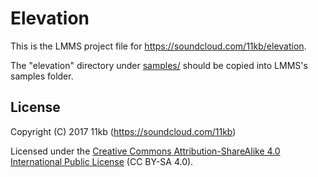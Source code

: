 Elevation
=========

This is the LMMS project file for <https://soundcloud.com/11kb/elevation>.

The "elevation" directory under [samples/](samples/) should be copied into
LMMS's samples folder.

License
-------

Copyright (C) 2017 11kb (https://soundcloud.com/11kb)

Licensed under the [Creative Commons Attribution-ShareAlike 4.0 International
Public License](https://creativecommons.org/licenses/by-sa/4.0/) (CC BY-SA
4.0).
